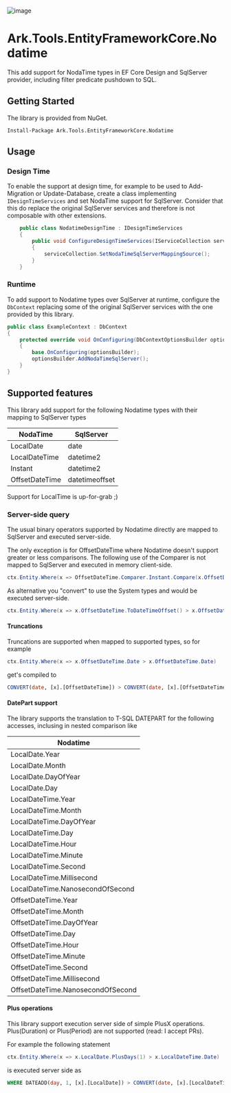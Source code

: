 ﻿![image](http://www.ark-energy.eu/wp-content/uploads/ark-dark.png)
# Ark.Tools.EntityFrameworkCore.Nodatime
This add support for NodaTime types in EF Core Design and SqlServer provider, including filter predicate pushdown to SQL.

## Getting Started
The library is provided from NuGet.

```Install-Package Ark.Tools.EntityFrameworkCore.Nodatime```

## Usage

### Design Time

To enable the support at design time, for example to be used to Add-Migration or Update-Database, create a class implementing `IDesignTimeServices` and set NodaTime support for SqlServer.
Consider that this do replace the original SqlServer services and therefore is not composable with other extensions.
 
```csharp
    public class NodatimeDesignTime : IDesignTimeServices
    {
        public void ConfigureDesignTimeServices(IServiceCollection serviceCollection)
        {
            serviceCollection.SetNodaTimeSqlServerMappingSource();
        }
    }
```

### Runtime

To add support to Nodatime types over SqlServer at runtime, configure the `DbContext` replacing some of the original SqlServer services with the one provided by this library.
 
```csharp
public class ExampleContext : DbContext
{
    protected override void OnConfiguring(DbContextOptionsBuilder optionsBuilder)
    {
        base.OnConfiguring(optionsBuilder);
        optionsBuilder.AddNodaTimeSqlServer();
    }
}
```

## Supported features

This library add support for the following Nodatime types with their mapping to SqlServer types

| NodaTime | SqlServer |
|----------|-----------|
| LocalDate| date      |
| LocalDateTime| datetime2 |
| Instant | datetime2 |
| OffsetDateTime | datetimeoffset |

Support for LocalTime is up-for-grab ;)

### Server-side query

The usual binary operators supported by Nodatime directly are mapped to SqlServer and executed server-side. 


The only exception is for OffsetDateTime where Nodatime doesn't support greater or less comparisons. 
The following use of the Comparer is not mapped to SqlServer and executed in memory client-side.
```csharp
ctx.Entity.Where(x => OffsetDateTime.Comparer.Instant.Compare(x.OffsetDateTime, x.OffsetDateTime) > 0)
```
As alternative you "convert" to use the System types and would be executed server-side.
```csharp
ctx.Entity.Where(x => x.OffsetDateTime.ToDateTimeOffset() > x.OffsetDateTime.ToDateTimeOffset())
```

#### Truncations

Truncations are supported when mapped to supported types, so for example
```csharp
ctx.Entity.Where(x => x.OffsetDateTime.Date > x.OffsetDateTime.Date)
```
get's compiled to
```sql
CONVERT(date, [x].[OffsetDateTime]) > CONVERT(date, [x].[OffsetDateTime])
```

#### DatePart support
The library supports the translation to T-SQL DATEPART for the following accesses, inclusing in nested comparison like

| Nodatime            | 
|---------------------|
| LocalDate.Year      |
| LocalDate.Month     |
| LocalDate.DayOfYear |
| LocalDate.Day       |
| LocalDateTime.Year      |
| LocalDateTime.Month     |
| LocalDateTime.DayOfYear |
| LocalDateTime.Day       |
| LocalDateTime.Hour    |
| LocalDateTime.Minute   |
| LocalDateTime.Second  |
| LocalDateTime.Millisecond  |
| LocalDateTime.NanosecondOfSecond |
| OffsetDateTime.Year |
| OffsetDateTime.Month |
| OffsetDateTime.DayOfYear |
| OffsetDateTime.Day |
| OffsetDateTime.Hour |
| OffsetDateTime.Minute |
| OffsetDateTime.Second |
| OffsetDateTime.Millisecond |
| OffsetDateTime.NanosecondOfSecond |

#### Plus operations

This library support execution server side of simple PlusX operations.
Plus(Duration) or Plus(Period) are not supported (read: I accept PRs).

For example the following statement

```csharp
ctx.Entity.Where(x => x.LocalDate.PlusDays(1) > x.LocalDateTime.Date)
```

is executed server side as
```sql
WHERE DATEADD(day, 1, [x].[LocalDate]) > CONVERT(date, [x].[LocalDateTime])
```


